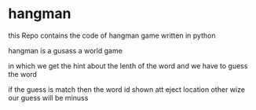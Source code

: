 # hangman
this Repo contains the code of hangman game written in python



hangman is a gusass a world game

in which we get the hint about the lenth of the word and we have to guess the word

if the guess is match then the word id shown att eject location other wize our guess will be minuss
